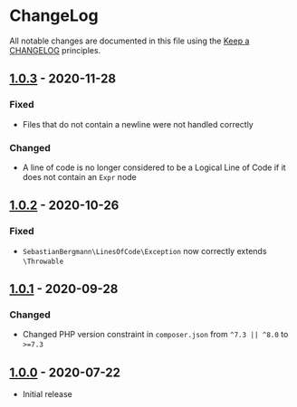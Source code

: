 # ChangeLog

All notable changes are documented in this file using the [Keep a CHANGELOG](https://keepachangelog.com/) principles.

## [1.0.3] - 2020-11-28

### Fixed

* Files that do not contain a newline were not handled correctly

### Changed

* A line of code is no longer considered to be a Logical Line of Code if it does not contain an `Expr` node

## [1.0.2] - 2020-10-26

### Fixed

* `SebastianBergmann\LinesOfCode\Exception` now correctly extends `\Throwable`

## [1.0.1] - 2020-09-28

### Changed

* Changed PHP version constraint in `composer.json` from `^7.3 || ^8.0` to `>=7.3`

## [1.0.0] - 2020-07-22

* Initial release

[1.0.3]: https://github.com/sebastianbergmann/lines-of-code/compare/1.0.2...1.0.3

[1.0.2]: https://github.com/sebastianbergmann/lines-of-code/compare/1.0.1...1.0.2

[1.0.1]: https://github.com/sebastianbergmann/lines-of-code/compare/1.0.0...1.0.1

[1.0.0]: https://github.com/sebastianbergmann/lines-of-code/compare/f959e71f00e591288acc024afe9cb966c6cf9bd6...1.0.0
